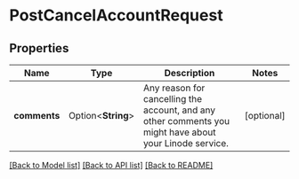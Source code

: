 # PostCancelAccountRequest

## Properties

Name | Type | Description | Notes
------------ | ------------- | ------------- | -------------
**comments** | Option<**String**> | Any reason for cancelling the account, and any other comments you might have about your Linode service. | [optional]

[[Back to Model list]](../README.md#documentation-for-models) [[Back to API list]](../README.md#documentation-for-api-endpoints) [[Back to README]](../README.md)


